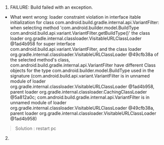 
1. FAILURE: Build failed with an exception.

* What went wrong:
  loader constraint violation in interface itable initialization for class com.android.build.gradle.internal.api.VariantFilter: when selecting method 'com.android.builder.model.BuildType com.android.build.api.variant.VariantFilter.getBuildType()' the class loader org.gradle.internal.classloader.VisitableURLClassLoader @1ad4b958 for super interface com.android.build.api.variant.VariantFilter, and the class loader org.gradle.internal.classloader.VisitableURLClassLoader @49cfb38a of the selected method's class, com.android.build.gradle.internal.api.VariantFilter have different Class objects for the type com.android.builder.model.BuildType used in the signature (com.android.build.api.variant.VariantFilter is in unnamed module of loader org.gradle.internal.classloader.VisitableURLClassLoader @1ad4b958, parent loader org.gradle.internal.classloader.CachingClassLoader @5a812a0c; com.android.build.gradle.internal.api.VariantFilter is in unnamed module of loader org.gradle.internal.classloader.VisitableURLClassLoader @49cfb38a, parent loader org.gradle.internal.classloader.VisitableURLClassLoader @1ad4b958)


> Solution : restart pc

2. 
